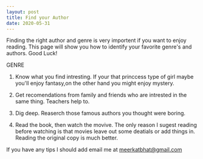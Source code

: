 ```yaml
---
layout: post
title: Find your Author
date: 2020-05-31
---
```


Finding the right author and genre is very importent if you want to enjoy reading.
This page will show you how to identify your favorite genre's and authors. Good Luck!

GENRE

1. Know what you find intresting.
If your that princcess type of girl maybe you'll enjoy
fantasy,on the other hand you might enjoy mystery.

2. Get recomendations from family and friends who are
intrested in the same thing. Teachers help to.

3. Dig deep. 
Reaserch those famous authors you thought
were boring.

4. Read the book, then watch the movive.
The only reason I sugest reading before watching
is that movies leave out some deatials or add things
in. Reading the original copy is much better.
 
 If you have any tips I should add email me
 at meerkatbhat@gmail.com 
